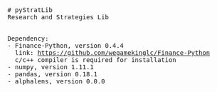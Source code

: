 <pre># pyStratLib<br />Research and Strategies Lib <br /><br /><br />Dependency:<br />- Finance-Python, version 0.4.4<br />  link: <a href="https://github.com/wegamekinglc/Finance-Python" target="_blank">https://github.com/wegamekinglc/Finance-Python</a><br />  c/c++ compiler is required for installation<br />- numpy, version 1.11.1<br />- pandas, version 0.18.1<br />- alphalens, version 0.0.0</pre>